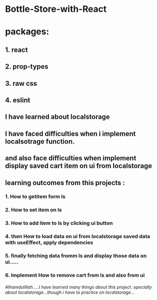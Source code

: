 # Bottle-Store-with-React
# packages:
## 1. react
## 2. prop-types
## 3. raw css
## 4. eslint


## I have learned about localstorage
## I have faced difficulties when i implement localsotrage function.
## and also face difficulties when implement display saved cart item on ui from localstorage


## learning outcomes from this projects :
### 1. How to getitem form ls
### 2. How to set item on ls
### 3. How to add item to ls by clicking ui button
### 4. then How to load data on ui from localstorage saved data with useEffect, apply dependencies
### 5. finally fetching data fromm ls and display those data on ui.....
### 6. Implement How to remove cart from ls and also from ui



###### Alhamdulillah.....I have learned many things about this project. epecially about localstorage...though i have to practice on localstorage...